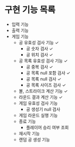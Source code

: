 # 구현 기능 목록

- 입력 기능
- 출력 기능
- 게임 기능
    - 공 유효성 검사 기능 ✓
      - 공 숫자 검사 ✓
      - 공 위치 검사 ✓
    - 공 목록 유효성 검사 기능 ✓
      - 공 중복 검사 ✓
      - 공 목록 null 포함 검사 ✓
      - 공 목록 null 검사 ✓
      - 공 목록 사이즈 검사 ✓
    - 볼, 스트라이크 계산 기능 ✓
    - 라운드 결과 계산 기능 ✓
    - 게임 유효성 검사 기능
      - 공 생성기 null 검사
    - 게임 라운드 실행 기능
    - 종료 기능
      - 플레이어 승리 여부 조회
    - 재시작 기능
    - 랜덤 공 생성 기능
